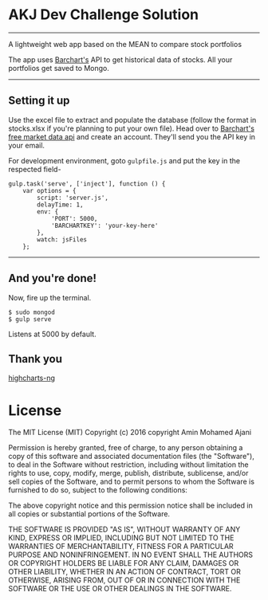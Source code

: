 **AKJ Dev Challenge Solution**
===================
-----------------------------------------------------------
A lightweight web app based on the MEAN to compare stock portfolios

The app uses [Barchart's](http://www.barchart.com/) API to get historical data of stocks. All your portfolios get saved to Mongo.

________

**Setting it up**
-------------

Use the excel file to extract and populate the database (follow the format in stocks.xlsx if you're planning to put your own file). Head over to [Barchart's free market data api](http://www.barchartondemand.com/freemarketdataapi.php) and create an account. They'll send you the API key in your email.

For development environment, goto `gulpfile.js` and put the key in the respected field-

    gulp.task('serve', ['inject'], function () {
        var options = {
            script: 'server.js',
            delayTime: 1,
            env: {
                'PORT': 5000,
                'BARCHARTKEY': 'your-key-here'
            },
            watch: jsFiles
        };

----------

**And you're done!**
----------------

Now, fire up the terminal. 
``` 
$ sudo mongod
$ gulp serve
```
Listens at 5000 by default.


**Thank you**
------------------

 [highcharts-ng](http://github.com/pablojim/highcharts-ng)


**License**
=========
The MIT License (MIT)
Copyright (c) 2016 copyright Amin Mohamed Ajani

Permission is hereby granted, free of charge, to any person obtaining a copy of this software and associated documentation files (the "Software"), to deal in the Software without restriction, including without limitation the rights to use, copy, modify, merge, publish, distribute, sublicense, and/or sell copies of the Software, and to permit persons to whom the Software is furnished to do so, subject to the following conditions:

The above copyright notice and this permission notice shall be included in all copies or substantial portions of the Software.

THE SOFTWARE IS PROVIDED "AS IS", WITHOUT WARRANTY OF ANY KIND, EXPRESS OR IMPLIED, INCLUDING BUT NOT LIMITED TO THE WARRANTIES OF MERCHANTABILITY, FITNESS FOR A PARTICULAR PURPOSE AND NONINFRINGEMENT. IN NO EVENT SHALL THE AUTHORS OR COPYRIGHT HOLDERS BE LIABLE FOR ANY CLAIM, DAMAGES OR OTHER LIABILITY, WHETHER IN AN ACTION OF CONTRACT, TORT OR OTHERWISE, ARISING FROM, OUT OF OR IN CONNECTION WITH THE SOFTWARE OR THE USE OR OTHER DEALINGS IN THE SOFTWARE.
